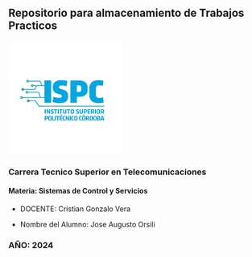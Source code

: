 ## Repositorio para almacenamiento de Trabajos Practicos

[![Instituto](assets/ispc2.png)](assets2/ispc.png)

### Carrera Tecnico Superior en Telecomunicaciones

#### Materia: Sistemas de Control y Servicios
*  DOCENTE: Cristian Gonzalo Vera

*  Nombre del Alumno: Jose Augusto Orsili             

### AÑO: 2024 
